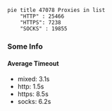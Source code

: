 
```mermaid
pie title 47078 Proxies in list
    "HTTP" : 25466
    "HTTPS": 7238
    "SOCKS" : 19855
```

### Some Info
#### Average Timeout

- mixed: 3.1s
- http: 1.5s
- https: 8.5s
- socks: 6.2s